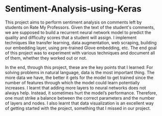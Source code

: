 # Sentiment-Analysis-using-Keras
This project aims to perform sentiment analysis on comments left by students on Rate My Professors. Given the text of the student's comments, we are supposed to build a recurrent neural network model to predict the quality and difficulty scores that a student will assign. I implement techniques like transfer learning, data augmentation, web scraping, building our embedding layer, using pre-trained Glove embedding, etc. The end goal of this project was to experiment with various techniques and document all of them, whether they worked out or not. 

In the end, through this project, these are the key points that I  learned:
For solving problems in natural language, data is the most important thing. The more data we have, the better it gets for the model to get trained since the number of features through which the model could learn potentially increases.
I learnt that adding more layers to neural networks does not always help. Instead, it sometimes hurt the model’s performance. Therefore, one must strike a balance between the correct parameters and the number of layers and nodes.
I also learnt that data visualization is an excellent way of getting started with the project, something that I missed in our project.
  
